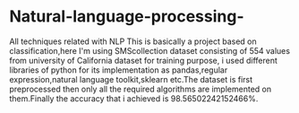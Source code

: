 # Natural-language-processing-
All techniques related with NLP
This is basically a project based on classification,here I'm using SMScollection dataset consisting of 554 values from university of California dataset for training purpose,
i used different libraries of python for its implementation as pandas,regular expression,natural language toolkit,sklearn etc.The dataset is first preprocessed then only all the required algorithms 
are implemented on them.Finally the accuracy that i achieved is 98.56502242152466%.
